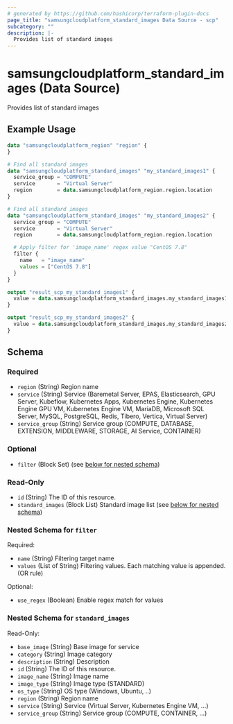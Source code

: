 ```yaml
---
# generated by https://github.com/hashicorp/terraform-plugin-docs
page_title: "samsungcloudplatform_standard_images Data Source - scp"
subcategory: ""
description: |-
  Provides list of standard images
---
```


# samsungcloudplatform_standard_images (Data Source)

Provides list of standard images

## Example Usage

```terraform
data "samsungcloudplatform_region" "region" {
}

# Find all standard images
data "samsungcloudplatform_standard_images" "my_standard_images1" {
  service_group = "COMPUTE"
  service       = "Virtual Server"
  region        = data.samsungcloudplatform_region.region.location
}

# Find all standard images
data "samsungcloudplatform_standard_images" "my_standard_images2" {
  service_group = "COMPUTE"
  service       = "Virtual Server"
  region        = data.samsungcloudplatform_region.region.location

  # Apply filter for 'image_name' regex value "CentOS 7.8"
  filter {
    name   = "image_name"
    values = ["CentOS 7.8"]
  }
}

output "result_scp_my_standard_images1" {
  value = data.samsungcloudplatform_standard_images.my_standard_images1
}

output "result_scp_my_standard_images2" {
  value = data.samsungcloudplatform_standard_images.my_standard_images2
}
```

<!-- schema generated by tfplugindocs -->
## Schema

### Required

- `region` (String) Region name
- `service` (String) Service (Baremetal Server, EPAS, Elasticsearch, GPU Server, Kubeflow, Kubernetes Apps, Kubernetes Engine, Kubernetes Engine GPU VM, Kubernetes Engine VM, MariaDB, Microsoft SQL Server, MySQL, PostgreSQL, Redis, Tibero, Vertica, Virtual Server)
- `service_group` (String) Service group (COMPUTE, DATABASE, EXTENSION, MIDDLEWARE, STORAGE, AI Service, CONTAINER)

### Optional

- `filter` (Block Set) (see [below for nested schema](#nestedblock--filter))

### Read-Only

- `id` (String) The ID of this resource.
- `standard_images` (Block List) Standard image list (see [below for nested schema](#nestedblock--standard_images))

<a id="nestedblock--filter"></a>
### Nested Schema for `filter`

Required:

- `name` (String) Filtering target name
- `values` (List of String) Filtering values. Each matching value is appended. (OR rule)

Optional:

- `use_regex` (Boolean) Enable regex match for values


<a id="nestedblock--standard_images"></a>
### Nested Schema for `standard_images`

Read-Only:

- `base_image` (String) Base image for service
- `category` (String) Image category
- `description` (String) Description
- `id` (String) The ID of this resource.
- `image_name` (String) Image name
- `image_type` (String) Image type (STANDARD)
- `os_type` (String) OS type (Windows, Ubuntu, ..)
- `region` (String) Region name
- `service` (String) Service (Virtual Server, Kubernetes Engine VM, ...)
- `service_group` (String) Service group (COMPUTE, CONTAINER, ...)


